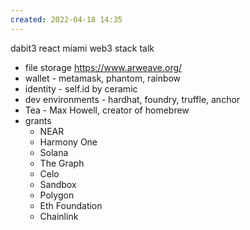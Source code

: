 ```yaml
---
created: 2022-04-18 14:35
---
```



dabit3 react miami web3 stack talk
- file storage https://www.arweave.org/
- wallet - metamask, phantom, rainbow
- identity - self.id by ceramic
- dev environments - hardhat, foundry, truffle, anchor
- Tea - Max Howell, creator of homebrew
- grants
	- NEAR
	- Harmony One
	- Solana
	- The Graph
	- Celo
	- Sandbox
	- Polygon
	- Eth Foundation
	- Chainlink